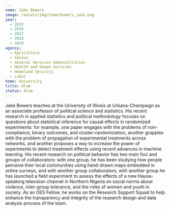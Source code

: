 ```yaml
---
name: Jake Bowers
image: /assets/img/team/bowers_jake.png
year: 
  - 2015
  - 2016
  - 2017
  - 2018
  - 2019
agency:
  - Agriculture
  - Census
  - General Services Administration
  - Health and Human Services
  - Homeland Security
  - Labor
home: University
title: Alum
status: Alum
---
```


Jake Bowers  teaches at the University of Illinois at Urbana-Champaign as an associate professor of political science and statistics. His recent research in applied statistics and political methodology focuses on questions about statistical inference for causal effects in randomized experiments: for example, one paper engages with the problems of non-compliance, binary outcomes, and cluster-randomization, another grapples with the problem of propagation of experimental treatments across networks, and another proposes a way to increase the power of experiments to detect treatment effects using recent advances in machine learning. His recent research on political behavior has two main foci and groups of collaborators: with one group, he has been studying how people perceive their local communities using hand-drawn maps embedded in online surveys, and with another group collaborators, with another group he has launched a field experiment to assess the effects of a new Hausa-speaking television channel in Northern Nigeria on social norms about violence, inter-group tolerance, and the roles of women and youth in society. As an OES Fellow, he works on the Research Support Squad to help enhance the transparency and integrity of the research design and data analysis process of the team.

